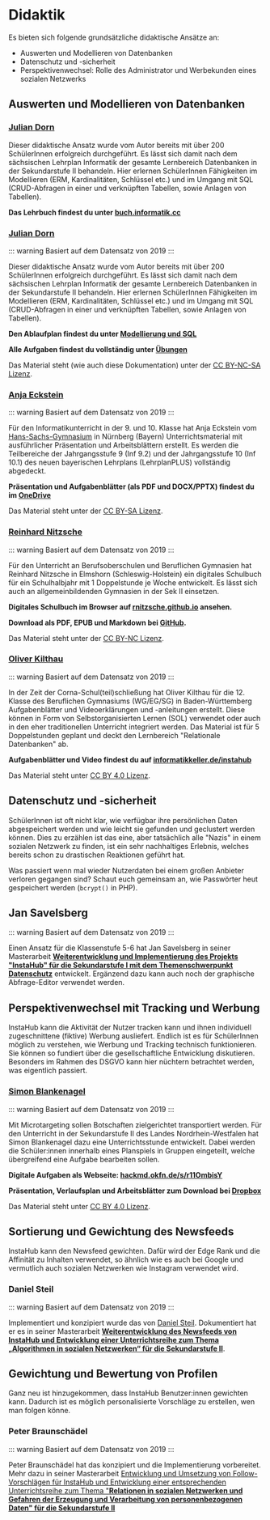 # Didaktik

Es bieten sich folgende grundsätzliche didaktische Ansätze an:

* Auswerten und Modellieren von Datenbanken
* Datenschutz und -sicherheit
* Perspektivenwechsel: Rolle des Administrator und Werbekunden eines sozialen Netzwerks

## Auswerten und Modellieren von Datenbanken

### [Julian Dorn](https://wi-wissen.de/)

Dieser didaktische Ansatz wurde vom Autor bereits mit über 200 SchülerInnen erfolgreich durchgeführt. Es lässt sich damit nach dem sächsischen Lehrplan Informatik der gesamte Lernbereich Datenbanken in der Sekundarstufe II behandeln. Hier erlernen SchülerInnen Fähigkeiten im Modellieren (ERM, Kardinalitäten, Schlüssel etc.) und im Umgang mit SQL (CRUD-Abfragen in einer und verknüpften Tabellen, sowie Anlagen von Tabellen).

**Das Lehrbuch findest du unter [buch.informatik.cc](https://buch.informatik.cc/dm/)**

### [Julian Dorn](https://wi-wissen.de/)

::: warning
Basiert auf dem Datensatz von 2019
:::

Dieser didaktische Ansatz wurde vom Autor bereits mit über 200 SchülerInnen erfolgreich durchgeführt. Es lässt sich damit nach dem sächsischen Lehrplan Informatik der gesamte Lernbereich Datenbanken in der Sekundarstufe II behandeln. Hier erlernen SchülerInnen Fähigkeiten im Modellieren (ERM, Kardinalitäten, Schlüssel etc.) und im Umgang mit SQL (CRUD-Abfragen in einer und verknüpften Tabellen, sowie Anlagen von Tabellen).

**Den Ablaufplan findest du unter [Modellierung und SQL](didactic-modellierung-sql)**

**Alle Aufgaben findest du vollständig unter [Übungen](exercices)**

Das Material steht (wie auch diese Dokumentation) unter der [CC BY-NC-SA Lizenz](https://creativecommons.org/licenses/by-nc-sa/4.0/).

### [Anja Eckstein](https://www.hans-sachs-gymnasium.de/unsere-schule/menschen-am-hsg/kollegium)

::: warning
Basiert auf dem Datensatz von 2019
:::

Für den Informatikunterricht in der 9. und 10. Klasse hat Anja Eckstein vom [Hans-Sachs-Gymnasium](https://www.hans-sachs-gymnasium.de/) in Nürnberg (Bayern) Unterrichtsmaterial mit ausführlicher Präsentation und Arbeitsblättern erstellt. Es werden die Teilbereiche der Jahrgangsstufe 9 (Inf 9.2) und der Jahrgangsstufe 10 (Inf 10.1) des neuen bayerischen Lehrplans (LehrplanPLUS) vollständig abgedeckt.

**Präsentation und Aufgabenblätter (als PDF und DOCX/PPTX) findest du im [OneDrive](https://1drv.ms/u/s!ApfPaKVWuCu4lgBenD4Yqg7cM9Nj?e=8307Ej)**

Das Material steht unter der [CC BY-SA Lizenz](https://creativecommons.org/licenses/by-sa/4.0/).

### [Reinhard Nitzsche](https://twitter.com/RNitzsche2)

::: warning
Basiert auf dem Datensatz von 2019
:::

Für den Unterricht an Berufsoberschulen und Beruflichen Gymnasien hat Reinhard Nitzsche in Elmshorn (Schleswig-Holstein) ein digitales Schulbuch für ein Schulhalbjahr mit 1 Doppelstunde je Woche entwickelt. Es lässt sich auch an allgemeinbildenden Gymnasien in der Sek II einsetzen.

**Digitales Schulbuch im Browser auf [rnitzsche.github.io](https://rnitzsche.github.io/instahub-doc-de/#/) ansehen.**

**Download als PDF, EPUB und Markdown bei [GitHub](https://github.com/RNitzsche/instahub-doc-de).**

Das Material steht unter der [CC BY-NC Lizenz](https://creativecommons.org/licenses/by-nc/3.0/de/).

### [Oliver Kilthau](https://informatikkeller.de/)

::: warning
Basiert auf dem Datensatz von 2019
:::

In der Zeit der Corna-Schul(teil)schließung hat Oliver Kilthau für die 12. Klasse des Beruflichen Gymnasiums (WG/EG/SG) in Baden-Württemberg Aufgabenblätter und Videoerklärungen und -anleitungen erstellt. Diese können in Form von Selbstorganisierten Lernen (SOL) verwendet oder auch in den eher traditionellen Unterricht integriert werden. Das Material ist für 5 Doppelstunden geplant und deckt den Lernbereich "Relationale Datenbanken" ab.

**Aufgabenblätter und Video findest du auf [informatikkeller.de/instahub](https://informatikkeller.de/instahub/)**

Das Material steht unter [CC BY 4.0 Lizenz](https://creativecommons.org/licenses/by/4.0/).

## Datenschutz und -sicherheit

SchülerInnen ist oft nicht klar, wie verfügbar ihre persönlichen Daten abgespeichert werden und wie leicht sie gefunden und geclustert werden können. Dies zu erzählen ist das eine, aber tatsächlich alle "Nazis" in einem sozialen Netzwerk zu finden, ist ein sehr nachhaltiges Erlebnis, welches bereits schon zu drastischen Reaktionen geführt hat.

Was passiert wenn mal wieder Nutzerdaten bei einem großen Anbieter verloren gegangen sind? Schaut euch gemeinsam an, wie Passwörter heut gespeichert werden (`bcrypt()` in PHP).

## Jan Savelsberg

::: warning
Basiert auf dem Datensatz von 2019
:::

Einen Ansatz für die Klassenstufe 5-6 hat Jan Savelsberg in seiner Masterarbeit **[Weiterentwicklung und Implementierung des Projekts "InstaHub" für die Sekundarstufe I mit dem Themenschwerpunkt Datenschutz](https://kola.opus.hbz-nrw.de/frontdoor/index/index/searchtype/authorsearch/author/Jan+Savelsberg/docId/1892/start/0/rows/10)** entwickelt. Ergänzend dazu kann auch noch der graphische Abfrage-Editor verwendet werden.

## Perspektivenwechsel mit Tracking und Werbung

InstaHub kann die Aktivität der Nutzer tracken kann und ihnen individuell zugeschnittene (fiktive) Werbung ausliefert. Endlich ist es für SchülerInnen möglich zu verstehen, wie Werbung und Tracking technisch funktionieren. Sie können so fundiert über die gesellschaftliche Entwicklung diskutieren. Besonders im Rahmen des DSGVO kann hier nüchtern betrachtet werden, was eigentlich passiert.

### [Simon Blankenagel](https://twitter.com/Mathelehrer3)

::: warning
Basiert auf dem Datensatz von 2019
:::

Mit Microtargeting sollen Botschaften zielgerichtet transportiert werden. Für den Unterricht in der Sekundarstufe II des Landes Nordrhein-Westfalen hat Simon Blankenagel dazu eine Unterrichtsstunde entwickelt. Dabei werden die Schüler:innen innerhalb eines Planspiels in Gruppen eingeteilt, welche übergreifend eine Aufgabe bearbeiten sollen.

**Digitale Aufgaben als Webseite: [hackmd.okfn.de/s/r11OmbisY](https://hackmd.okfn.de/s/r11OmbisY)**

**Präsentation, Verlaufsplan und Arbeitsblätter zum Download bei [Dropbox](https://www.dropbox.com/sh/lk97neye2vw5ffy/AADu87Lzf7xKK8Dy8SSwmtZsa?dl=0)**

Das Material steht unter [CC BY 4.0 Lizenz](https://creativecommons.org/licenses/by/4.0/).

## Sortierung und Gewichtung des Newsfeeds

InstaHub kann den Newsfeed gewichten. Dafür wird der Edge Rank und die Affinität zu Inhalten verwendet, so ähnlich wie es auch bei Google und vermutlich auch sozialen Netzwerken wie Instagram verwendet wird.

### Daniel Steil

::: warning
Basiert auf dem Datensatz von 2019
:::

Implementiert und konzipiert wurde das von [Daniel Steil](https://twitter.com/danistl8). Dokumentiert hat er es in seiner Masterarbeit **[Weiterentwicklung des Newsfeeds von InstaHub und Entwicklung einer Unterrichtsreihe zum Thema „Algorithmen in sozialen Netzwerken“ für die Sekundarstufe II](https://kola.opus.hbz-nrw.de/frontdoor/index/index/start/0/rows/10/sortfield/score/sortorder/desc/searchtype/simple/query/Steil/docId/2013)**. 

## Gewichtung und Bewertung von Profilen

Ganz neu ist hinzugekommen, dass InstaHub Benutzer:innen gewichten kann. Dadurch ist es möglich personalisierte  Vorschläge zu erstellen, wen man folgen könne.

### Peter Braunschädel

::: warning
Basiert auf dem Datensatz von 2019
:::

Peter Braunschädel hat das konzipiert und die Implementierung vorbereitet. Mehr dazu in seiner Masterarbeit [Entwicklung und Umsetzung von Follow-Vorschlägen für InstaHub und Entwicklung einer entsprechenden Unterrichtsreihe zum Thema "**Relationen in sozialen Netzwerken und Gefahren der Erzeugung und Verarbeitung von personenbezogenen Daten" für die Sekundarstufe II**](https://kola.opus.hbz-nrw.de/frontdoor/index/index/searchtype/latest/rows/100/docId/2184/start/3)

